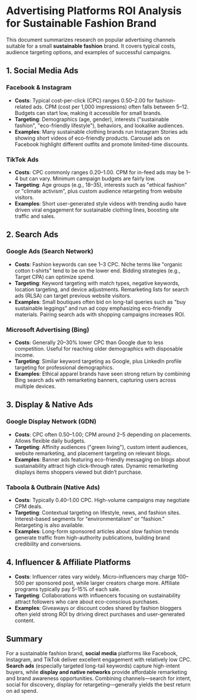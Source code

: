 # Advertising Platforms ROI Analysis for Sustainable Fashion Brand

This document summarizes research on popular advertising channels suitable for a small **sustainable fashion** brand. It covers typical costs, audience targeting options, and examples of successful campaigns.

## 1. Social Media Ads

### Facebook & Instagram
* **Costs**: Typical cost-per-click (CPC) ranges $0.50–$2.00 for fashion-related ads. CPM (cost per 1,000 impressions) often falls between $5–$12. Budgets can start low, making it accessible for small brands.
* **Targeting**: Demographics (age, gender), interests ("sustainable fashion", "eco-friendly lifestyle"), behaviors, and lookalike audiences.
* **Examples**: Many sustainable clothing brands run Instagram Stories ads showing short videos of eco-friendly products. Carousel ads on Facebook highlight different outfits and promote limited-time discounts.

### TikTok Ads
* **Costs**: CPC commonly ranges $0.20–$1.00. CPM for in-feed ads may be $1–$4 but can vary. Minimum campaign budgets are fairly low.
* **Targeting**: Age groups (e.g., 18–35), interests such as "ethical fashion" or "climate activism", plus custom audience retargeting from website visitors.
* **Examples**: Short user-generated style videos with trending audio have driven viral engagement for sustainable clothing lines, boosting site traffic and sales.

## 2. Search Ads

### Google Ads (Search Network)
* **Costs**: Fashion keywords can see $1–$3 CPC. Niche terms like "organic cotton t-shirts" tend to be on the lower end. Bidding strategies (e.g., Target CPA) can optimize spend.
* **Targeting**: Keyword targeting with match types, negative keywords, location targeting, and device adjustments. Remarketing lists for search ads (RLSA) can target previous website visitors.
* **Examples**: Small boutiques often bid on long-tail queries such as "buy sustainable leggings" and run ad copy emphasizing eco-friendly materials. Pairing search ads with shopping campaigns increases ROI.

### Microsoft Advertising (Bing)
* **Costs**: Generally 20–30% lower CPC than Google due to less competition. Useful for reaching older demographics with disposable income.
* **Targeting**: Similar keyword targeting as Google, plus LinkedIn profile targeting for professional demographics.
* **Examples**: Ethical apparel brands have seen strong return by combining Bing search ads with remarketing banners, capturing users across multiple devices.

## 3. Display & Native Ads

### Google Display Network (GDN)
* **Costs**: CPC often $0.50–$1.00; CPM around $2–$5 depending on placements. Allows flexible daily budgets.
* **Targeting**: Affinity audiences ("green living"), custom intent audiences, website remarketing, and placement targeting on relevant blogs.
* **Examples**: Banner ads featuring eco-friendly messaging on blogs about sustainability attract high click-through rates. Dynamic remarketing displays items shoppers viewed but didn’t purchase.

### Taboola & Outbrain (Native Ads)
* **Costs**: Typically $0.40–$1.00 CPC. High-volume campaigns may negotiate CPM deals.
* **Targeting**: Contextual targeting on lifestyle, news, and fashion sites. Interest-based segments for "environmentalism" or "fashion." Retargeting is also available.
* **Examples**: Long-form sponsored articles about slow fashion trends generate traffic from high-authority publications, building brand credibility and conversions.

## 4. Influencer & Affiliate Platforms

* **Costs**: Influencer rates vary widely. Micro-influencers may charge $100–$500 per sponsored post, while larger creators charge more. Affiliate programs typically pay 5–15% of each sale.
* **Targeting**: Collaborations with influencers focusing on sustainability attract followers who care about eco-conscious purchases.
* **Examples**: Giveaways or discount codes shared by fashion bloggers often yield strong ROI by driving direct purchases and user-generated content.

## Summary

For a sustainable fashion brand, **social media** platforms like Facebook, Instagram, and TikTok deliver excellent engagement with relatively low CPC. **Search ads** (especially targeted long-tail keywords) capture high-intent buyers, while **display and native networks** provide affordable remarketing and brand awareness opportunities. Combining channels—search for intent, social for discovery, display for retargeting—generally yields the best return on ad spend.

